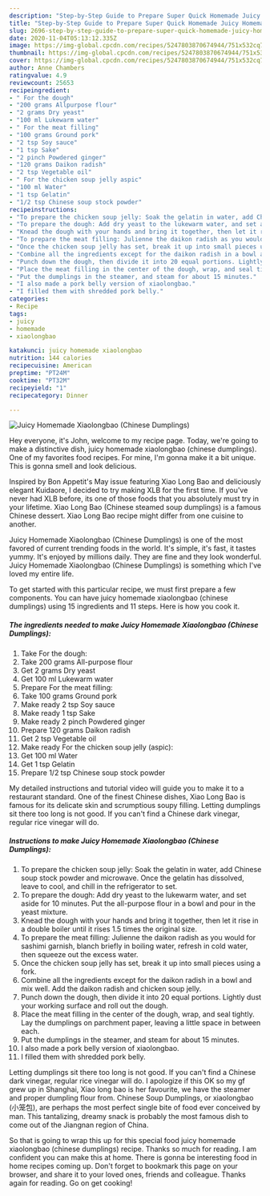 ```yaml
---
description: "Step-by-Step Guide to Prepare Super Quick Homemade Juicy Homemade Xiaolongbao (Chinese Dumplings)"
title: "Step-by-Step Guide to Prepare Super Quick Homemade Juicy Homemade Xiaolongbao (Chinese Dumplings)"
slug: 2696-step-by-step-guide-to-prepare-super-quick-homemade-juicy-homemade-xiaolongbao-chinese-dumplings
date: 2020-11-04T05:13:12.335Z
image: https://img-global.cpcdn.com/recipes/5247803870674944/751x532cq70/juicy-homemade-xiaolongbao-chinese-dumplings-recipe-main-photo.jpg
thumbnail: https://img-global.cpcdn.com/recipes/5247803870674944/751x532cq70/juicy-homemade-xiaolongbao-chinese-dumplings-recipe-main-photo.jpg
cover: https://img-global.cpcdn.com/recipes/5247803870674944/751x532cq70/juicy-homemade-xiaolongbao-chinese-dumplings-recipe-main-photo.jpg
author: Anne Chambers
ratingvalue: 4.9
reviewcount: 25653
recipeingredient:
- " For the dough"
- "200 grams Allpurpose flour"
- "2 grams Dry yeast"
- "100 ml Lukewarm water"
- " For the meat filling"
- "100 grams Ground pork"
- "2 tsp Soy sauce"
- "1 tsp Sake"
- "2 pinch Powdered ginger"
- "120 grams Daikon radish"
- "2 tsp Vegetable oil"
- " For the chicken soup jelly aspic"
- "100 ml Water"
- "1 tsp Gelatin"
- "1/2 tsp Chinese soup stock powder"
recipeinstructions:
- "To prepare the chicken soup jelly: Soak the gelatin in water, add Chinese soup stock powder and microwave. Once the gelatin has dissolved,  leave to cool, and chill in the refrigerator to set."
- "To prepare the dough: Add dry yeast to the lukewarm water, and set aside for 10 minutes. Put the all-purpose flour in a bowl and pour in the yeast mixture."
- "Knead the dough with your hands and bring it together, then let it rise in a double boiler until it rises 1.5 times the original size."
- "To prepare the meat filling: Julienne the daikon radish as you would for sashimi garnish, blanch briefly in boiling water, refresh in cold water, then squeeze out the excess water."
- "Once the chicken soup jelly has set, break it up into small pieces using a fork."
- "Combine all the ingredients except for the daikon radish in a bowl and mix well. Add the daikon radish and chicken soup jelly."
- "Punch down the dough, then divide it into 20 equal portions. Lightly dust your working surface and roll out the dough."
- "Place the meat filling in the center of the dough, wrap, and seal tightly. Lay the dumplings on parchment paper, leaving a little space in between each."
- "Put the dumplings in the steamer, and steam for about 15 minutes."
- "I also made a pork belly version of xiaolongbao."
- "I filled them with shredded pork belly."
categories:
- Recipe
tags:
- juicy
- homemade
- xiaolongbao

katakunci: juicy homemade xiaolongbao 
nutrition: 144 calories
recipecuisine: American
preptime: "PT24M"
cooktime: "PT32M"
recipeyield: "1"
recipecategory: Dinner

---
```



![Juicy Homemade Xiaolongbao (Chinese Dumplings)](https://img-global.cpcdn.com/recipes/5247803870674944/751x532cq70/juicy-homemade-xiaolongbao-chinese-dumplings-recipe-main-photo.jpg)

Hey everyone, it's John, welcome to my recipe page. Today, we're going to make a distinctive dish, juicy homemade xiaolongbao (chinese dumplings). One of my favorites food recipes. For mine, I'm gonna make it a bit unique. This is gonna smell and look delicious.

Inspired by Bon Appetit&#39;s May issue featuring Xiao Long Bao and deliciously elegant Kuidaore, I decided to try making XLB for the first time. If you&#39;ve never had XLB before, its one of those foods that you absolutely must try in your lifetime. Xiao Long Bao (Chinese steamed soup dumplings) is a famous Chinese dessert. Xiao Long Bao recipe might differ from one cuisine to another.

Juicy Homemade Xiaolongbao (Chinese Dumplings) is one of the most favored of current trending foods in the world. It's simple, it's fast, it tastes yummy. It's enjoyed by millions daily. They are fine and they look wonderful. Juicy Homemade Xiaolongbao (Chinese Dumplings) is something which I've loved my entire life.


To get started with this particular recipe, we must first prepare a few components. You can have juicy homemade xiaolongbao (chinese dumplings) using 15 ingredients and 11 steps. Here is how you cook it.

<!--inarticleads1-->

##### The ingredients needed to make Juicy Homemade Xiaolongbao (Chinese Dumplings):

1. Take  For the dough:
1. Take 200 grams All-purpose flour
1. Get 2 grams Dry yeast
1. Get 100 ml Lukewarm water
1. Prepare  For the meat filling:
1. Take 100 grams Ground pork
1. Make ready 2 tsp Soy sauce
1. Make ready 1 tsp Sake
1. Make ready 2 pinch Powdered ginger
1. Prepare 120 grams Daikon radish
1. Get 2 tsp Vegetable oil
1. Make ready  For the chicken soup jelly (aspic):
1. Get 100 ml Water
1. Get 1 tsp Gelatin
1. Prepare 1/2 tsp Chinese soup stock powder


My detailed instructions and tutorial video will guide you to make it to a restaurant standard. One of the finest Chinese dishes, Xiao Long Bao is famous for its delicate skin and scrumptious soupy filling. Letting dumplings sit there too long is not good. If you can&#39;t find a Chinese dark vinegar, regular rice vinegar will do. 

<!--inarticleads2-->

##### Instructions to make Juicy Homemade Xiaolongbao (Chinese Dumplings):

1. To prepare the chicken soup jelly: Soak the gelatin in water, add Chinese soup stock powder and microwave. Once the gelatin has dissolved,  leave to cool, and chill in the refrigerator to set.
1. To prepare the dough: Add dry yeast to the lukewarm water, and set aside for 10 minutes. Put the all-purpose flour in a bowl and pour in the yeast mixture.
1. Knead the dough with your hands and bring it together, then let it rise in a double boiler until it rises 1.5 times the original size.
1. To prepare the meat filling: Julienne the daikon radish as you would for sashimi garnish, blanch briefly in boiling water, refresh in cold water, then squeeze out the excess water.
1. Once the chicken soup jelly has set, break it up into small pieces using a fork.
1. Combine all the ingredients except for the daikon radish in a bowl and mix well. Add the daikon radish and chicken soup jelly.
1. Punch down the dough, then divide it into 20 equal portions. Lightly dust your working surface and roll out the dough.
1. Place the meat filling in the center of the dough, wrap, and seal tightly. Lay the dumplings on parchment paper, leaving a little space in between each.
1. Put the dumplings in the steamer, and steam for about 15 minutes.
1. I also made a pork belly version of xiaolongbao.
1. I filled them with shredded pork belly.


Letting dumplings sit there too long is not good. If you can&#39;t find a Chinese dark vinegar, regular rice vinegar will do. I apologize if this OK so my gf grew up in Shanghai, Xiao long bao is her favourite, we have the steamer and proper dumpling flour from. Chinese Soup Dumplings, or xiaolongbao (小笼包), are perhaps the most perfect single bite of food ever conceived by man. This tantalizing, dreamy snack is probably the most famous dish to come out of the Jiangnan region of China. 

So that is going to wrap this up for this special food juicy homemade xiaolongbao (chinese dumplings) recipe. Thanks so much for reading. I am confident you can make this at home. There is gonna be interesting food in home recipes coming up. Don't forget to bookmark this page on your browser, and share it to your loved ones, friends and colleague. Thanks again for reading. Go on get cooking!
